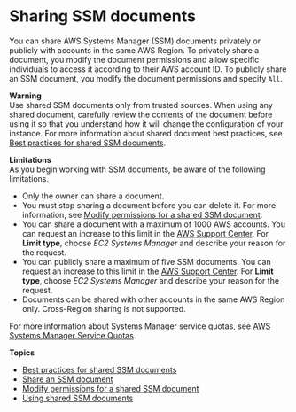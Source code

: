 # Sharing SSM documents<a name="ssm-sharing"></a>

You can share AWS Systems Manager \(SSM\) documents privately or publicly with accounts in the same AWS Region\. To privately share a document, you modify the document permissions and allow specific individuals to access it according to their AWS account ID\. To publicly share an SSM document, you modify the document permissions and specify `All`\. 

**Warning**  
Use shared SSM documents only from trusted sources\. When using any shared document, carefully review the contents of the document before using it so that you understand how it will change the configuration of your instance\. For more information about shared document best practices, see [Best practices for shared SSM documents](ssm-before-you-share.md)\. 

**Limitations**  
As you begin working with SSM documents, be aware of the following limitations\.
+ Only the owner can share a document\.
+ You must stop sharing a document before you can delete it\. For more information, see [Modify permissions for a shared SSM document](ssm-share-modify.md)\.
+ You can share a document with a maximum of 1000 AWS accounts\. You can request an increase to this limit in the [AWS Support Center](https://console.aws.amazon.com/support/home#/case/create?issueType=service-limit-increase)\. For **Limit type**, choose *EC2 Systems Manager* and describe your reason for the request\.
+ You can publicly share a maximum of five SSM documents\. You can request an increase to this limit in the [AWS Support Center](https://console.aws.amazon.com/support/home#/case/create?issueType=service-limit-increase)\. For **Limit type**, choose *EC2 Systems Manager* and describe your reason for the request\.
+ Documents can be shared with other accounts in the same AWS Region only\. Cross\-Region sharing is not supported\.

For more information about Systems Manager service quotas, see [AWS Systems Manager Service Quotas](https://docs.aws.amazon.com/general/latest/gr/aws_service_limits.html#limits_ssm)\.

**Topics**
+ [Best practices for shared SSM documents](ssm-before-you-share.md)
+ [Share an SSM document](ssm-how-to-share.md)
+ [Modify permissions for a shared SSM document](ssm-share-modify.md)
+ [Using shared SSM documents](ssm-using-shared.md)